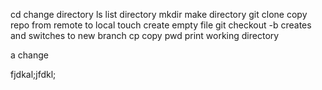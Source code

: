 cd change directory
ls list directory
mkdir make directory
git clone copy repo from remote to local
touch create empty file
git checkout -b creates and switches to new branch
cp copy
pwd print working directory

a change

fjdkal;jfdkl;